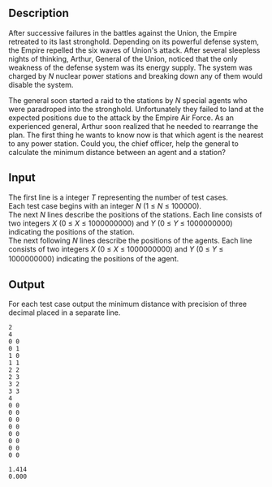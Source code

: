 <h2>Description</h2><p><div><p>After successive failures in the battles against the Union, the Empire retreated to its last stronghold. Depending on its powerful defense system, the Empire repelled the six waves of Union's attack. After several sleepless nights of thinking, Arthur, General of the Union, noticed that the only weakness of the defense system was its energy supply. The system was charged by <i>N</i> nuclear power stations and breaking down any of them would disable the system.</p><p>The general soon started a raid to the stations by <i>N</i> special agents who were paradroped into the stronghold. Unfortunately they failed to land at the expected positions due to the attack by the Empire Air Force. As an experienced general, Arthur soon realized that he needed to rearrange the plan. The first thing he wants to know now is that which agent is the nearest to any power station. Could you, the chief officer, help the general to calculate the minimum distance between an agent and a station? </p></div></p><h2>Input</h2><p><div><p>The first line is a integer <i>T</i> representing the number of test cases.<br>Each test case begins with an integer <i>N</i> (1 ≤ <i>N</i> ≤ 100000).<br>The next <i>N</i> lines describe the positions of the stations. Each line consists of two integers <i>X</i> (0 ≤ <i>X</i> ≤ 1000000000) and <i>Y</i> (0 ≤ <i>Y</i> ≤ 1000000000) indicating the positions of the station.<br>The next following <i>N</i> lines describe the positions of the agents. Each line consists of two integers <i>X</i> (0 ≤ <i>X</i> ≤ 1000000000) and <i>Y</i> (0 ≤ <i>Y</i> ≤ 1000000000) indicating the positions of the agent. 　</p></div></p><h2>Output</h2><p><p>For each test case output the minimum distance with precision of three decimal placed in a separate line.</p></p>

<pre><code class="language-input1">2
4
0 0
0 1
1 0
1 1
2 2
2 3
3 2
3 3
4
0 0
0 0
0 0
0 0
0 0
0 0
0 0
0 0</code></pre>

<pre><code class="language-output1">1.414
0.000</code></pre>

